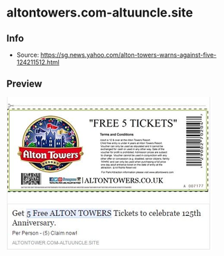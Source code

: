 # altontowers.com-altuuncle.site

## Info

- Source: https://sg.news.yahoo.com/alton-towers-warns-against-five-124211512.html

## Preview

![](./preview/56c7896413a384e0582bd88be9ec1bb8.jpg)
